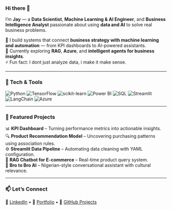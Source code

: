 ### Hi there 👋  
I’m **Jay** — a **Data Scientist**, **Machine Learning & AI Engineer**, and **Business Intelligence Analyst** passionate about using **data and AI** to solve real business problems.  

🔭 I build systems that connect **business strategy with machine learning and automation** — from KPI dashboards to AI-powered assistants.  
🌱 Currently exploring **RAG**, **Azure**, and **intelligent agents for business insights**.  
⚡ Fun fact: I dont just analyze data, i make it make sense.  

---

### 🧰 Tech & Tools  
![Python](https://img.shields.io/badge/Python-3776AB?style=for-the-badge&logo=python&logoColor=white)
![TensorFlow](https://img.shields.io/badge/TensorFlow-FF6F00?style=for-the-badge&logo=tensorflow&logoColor=white)
![scikit-learn](https://img.shields.io/badge/scikit--learn-F7931E?style=for-the-badge&logo=scikit-learn&logoColor=white)
![Power BI](https://img.shields.io/badge/Power%20BI-F2C811?style=for-the-badge&logo=power-bi&logoColor=black)
![SQL](https://img.shields.io/badge/SQL-025E8C?style=for-the-badge&logo=postgresql&logoColor=white)
![Streamlit](https://img.shields.io/badge/Streamlit-FF4B4B?style=for-the-badge&logo=streamlit&logoColor=white)
![LangChain](https://img.shields.io/badge/LangChain-00B3E6?style=for-the-badge)
![Azure](https://img.shields.io/badge/Azure-0078D4?style=for-the-badge&logo=microsoft-azure&logoColor=white)

---

### 💼 Featured Projects  
📊 **KPI Dashboard** – Turning performance metrics into actionable insights.  
🔍 **Product Recommendation Model** – Uncovering purchasing patterns using association rules.  
⚙️ **Streamlit Data Pipeline** – Automating data cleaning with YAML configuration.  
💬 **RAG Chatbot for E-commerce** – Real-time product query system.  
🧠 **Bro to Bro AI** – Nigerian-style conversational assistant with cultural relevance.  

---

### 📫 Let’s Connect  
💼 [LinkedIn](#) • 🧠 [Portfolio](#) • 🐙 [GitHub Projects](#)

